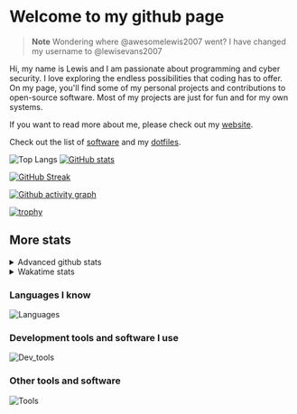 # Welcome to my github page

> **Note**
> Wondering where @awesomelewis2007 went? I have changed my username to @lewisevans2007

Hi, my name is Lewis and I am passionate about programming and cyber security. I love exploring the endless possibilities that coding has to offer. On my page, you'll find some of my personal projects and contributions to open-source software. Most of my projects are just for fun and for my own systems.

If you want to read more about me, please check out my [website](https://lewisevans2007.github.io/).

Check out the list of [software](https://github.com/lewisevans2007/lewisevans2007/blob/master/software.md) and my [dotfiles](https://github.com/lewisevans2007/dotfiles).

![Top Langs](https://github-readme-stats.vercel.app/api/top-langs/?username=lewisevans2007&hide=html,css,jupyter%20notebook&langs_count=10&layout=donut&theme=transparent&exclude_repo=GPT-code-repository,Obsidian_vault,Apple-PowerManagement,Apple-Security,CMake,qemu,swift,tcpdump,xnu)
[![GitHub stats](https://github-readme-stats.vercel.app/api?username=lewisevans2007&show_icons=true&theme=transparent)](https://github.com/anuraghazra/github-readme-stats)

[![GitHub Streak](https://streak-stats.demolab.com?user=lewisevans2007&theme=transparent)](https://git.io/streak-stats)

[![Github activity graph](https://github-readme-activity-graph.vercel.app/graph?username=lewisevans2007&theme=github-compact&area=true)](https://github.com/ashutosh00710/github-readme-activity-graph)

[![trophy](https://github-profile-trophy.vercel.app/?username=lewisevans2007&theme=darkhub)](https://github.com/ryo-ma/github-profile-trophy)

## More stats
<details close>
<summary>Advanced github stats</summary>
<br>
  
![Metrics](https://raw.githubusercontent.com/lewisevans2007/lewisevans2007/master/github-metrics.svg)
  
</details>

<details close>
<summary>Wakatime stats</summary>
<br>

<!--START_SECTION:waka-->

```txt
Python       2 hrs 56 mins   ████████████░░░░░░░░░░░░░   48.09 %
Text         1 hr 3 mins     ████▒░░░░░░░░░░░░░░░░░░░░   17.26 %
Other        33 mins         ██▒░░░░░░░░░░░░░░░░░░░░░░   09.25 %
C++          22 mins         █▓░░░░░░░░░░░░░░░░░░░░░░░   06.03 %
Markdown     18 mins         █▒░░░░░░░░░░░░░░░░░░░░░░░   04.92 %
Rust         14 mins         █░░░░░░░░░░░░░░░░░░░░░░░░   04.02 %
HTML         6 mins          ▒░░░░░░░░░░░░░░░░░░░░░░░░   01.87 %
Kconfig      6 mins          ▒░░░░░░░░░░░░░░░░░░░░░░░░   01.83 %
JSON         6 mins          ▒░░░░░░░░░░░░░░░░░░░░░░░░   01.76 %
Docker       4 mins          ▒░░░░░░░░░░░░░░░░░░░░░░░░   01.33 %
Makefile     4 mins          ▒░░░░░░░░░░░░░░░░░░░░░░░░   01.12 %
Assembly     2 mins          ▒░░░░░░░░░░░░░░░░░░░░░░░░   00.81 %
Roff         1 min           ░░░░░░░░░░░░░░░░░░░░░░░░░   00.54 %
TOML         1 min           ░░░░░░░░░░░░░░░░░░░░░░░░░   00.45 %
JavaScript   1 min           ░░░░░░░░░░░░░░░░░░░░░░░░░   00.33 %
```

<!--END_SECTION:waka-->
</details>

### Languages I know
![Languages](https://skillicons.dev/icons?i=python,cpp,cs,c,javascript,nodejs,dotnet,bash,css,html,rust)
### Development tools and software I use
![Dev_tools](https://skillicons.dev/icons?i=git,docker,github,googlecloud,vscode,visualstudio,raspberrypi,linux,powershell,replit)
### Other tools and software
![Tools](https://skillicons.dev/icons?i=blender,ps,pr,ai,xd,figma)
